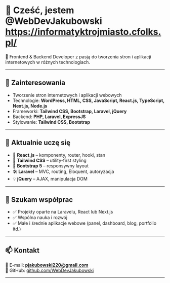 # 👋 Cześć, jestem @WebDevJakubowski https://informatyktrojmiasto.cfolks.pl/

🎯 Frontend & Backend Developer z pasją do tworzenia stron i aplikacji internetowych w różnych technologiach.

---

## 👀 Zainteresowania

- Tworzenie stron internetowych i aplikacji webowych
- Technologie: **WordPress, HTML, CSS, JavaScript, React.js, TypeScript, Next.js, Node.js**
- Frameworki: **Tailwind CSS, Bootstrap, Laravel, jQuery**
- Backend: **PHP, Laravel, ExpressJS**
- Stylowanie: **Tailwind CSS, Bootstrap**

---

## 🌱 Aktualnie uczę się

- 📘 **React.js** – komponenty, router, hooki, stan
- 🎨 **Tailwind CSS** – utility-first styling
- 🧱 **Bootstrap 5** – responsywny layout
- 🛠️ **Laravel** – MVC, routing, Eloquent, autoryzacja
- 💡 **jQuery** – AJAX, manipulacja DOM

---

## 🤝 Szukam współprac

- ✅ Projekty oparte na Laravelu, React lub Next.js
- ✅ Wspólna nauka i rozwój
- ✅ Małe i średnie aplikacje webowe (panel, dashboard, blog, portfolio itd.)

---

## 📫 Kontakt

📩 E-mail: **pjakubowski220@gmail.com**  
📍 GitHub: [github.com/WebDevJakubowski](https://github.com/WebDevJakubowski)

---

<!---
WebDevJakubowski/WebDevJakubowski is a ✨ special ✨ repository because its `README.md` (this file) appears on your GitHub profile.
You can click the Preview link to take a look at your changes.
--->
